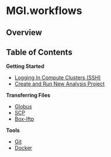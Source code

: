 # MGI.workflows

## Overview

## Table of Contents
**Getting Started**
  * [Logging In Compute Clusters (SSH)](./SSH.md "Logging In (SSH)")
  * [Create and Run New Analysis Project](./GMS.md "GMS")
  
**Transferring Files**
* [Globus](./Globus.md "Globus")
* [SCP](./SCP.md "SCP")
* [Box-lftp](./box_lftp.md)

**Tools**
  * [Git](./Git.md "Git")
  * [Docker](./Docker.md "Docker")
